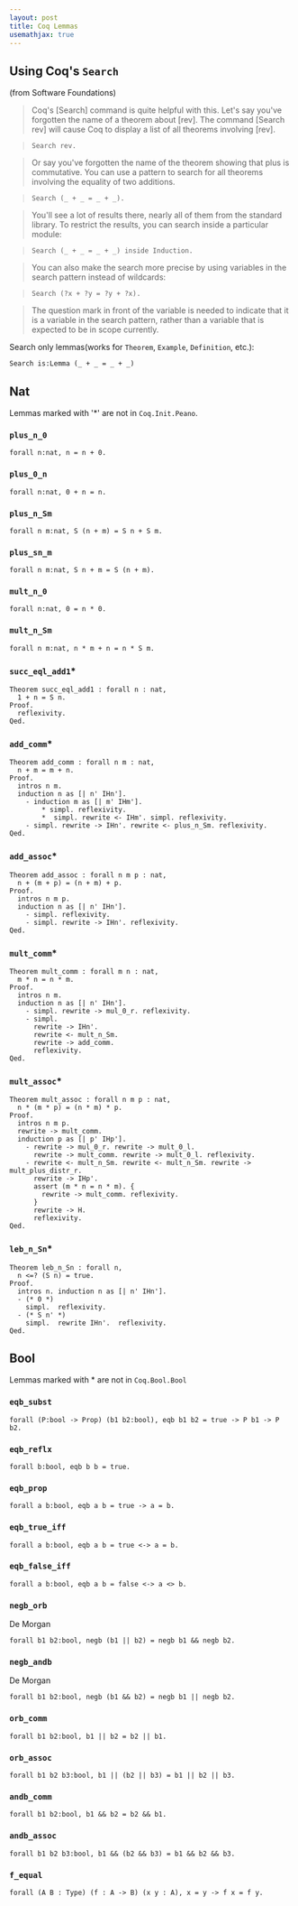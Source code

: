 ```yaml
---
layout: post
title: Coq Lemmas
usemathjax: true
---
```


## Using Coq's `Search`

(from Software Foundations)

> Coq's [Search] command is quite helpful with this.  Let's say you've forgotten the name of a theorem about [rev].  The command [Search rev] will cause Coq to display a list of all theorems involving [rev].

> ```Search rev.```

> Or say you've forgotten the name of the theorem showing that plus is commutative.  You can use a pattern to search for all theorems involving the equality of two additions.

> ```Search (_ + _ = _ + _).```

> You'll see a lot of results there, nearly all of them from the standard library.  To restrict the results, you can search inside a particular module:

> ```Search (_ + _ = _ + _) inside Induction.```

> You can also make the search more precise by using variables in the search pattern instead of wildcards:

> ```Search (?x + ?y = ?y + ?x).```

> The question mark in front of the variable is needed to indicate that it is a variable in the search pattern, rather than a variable that is expected to be in scope currently.

Search only lemmas(works for `Theorem`, `Example`, `Definition`, etc.):

```Search is:Lemma (_ + _ = _ + _)```

## Nat
Lemmas marked with '*' are not in `Coq.Init.Peano`.
### `plus_n_0`
```
forall n:nat, n = n + 0.
```

### `plus_0_n`
```
forall n:nat, 0 + n = n.
```

### `plus_n_Sm`
```
forall n m:nat, S (n + m) = S n + S m.
```

### `plus_sn_m`
```
forall n m:nat, S n + m = S (n + m).
```

### `mult_n_0`
```
forall n:nat, 0 = n * 0.
```

### `mult_n_Sm`
```
forall n m:nat, n * m + n = n * S m.
```

### `succ_eql_add1`*
```
Theorem succ_eql_add1 : forall n : nat,
  1 + n = S n.
Proof.
  reflexivity.
Qed.
```

### `add_comm`*
```
Theorem add_comm : forall n m : nat,
  n + m = m + n.
Proof.
  intros n m.
  induction n as [| n' IHn'].
    - induction m as [| m' IHm'].
        * simpl. reflexivity.
        *  simpl. rewrite <- IHm'. simpl. reflexivity.
    - simpl. rewrite -> IHn'. rewrite <- plus_n_Sm. reflexivity.
Qed.
```

### `add_assoc`*
```
Theorem add_assoc : forall n m p : nat,
  n + (m + p) = (n + m) + p.
Proof.
  intros n m p.
  induction n as [| n' IHn'].
    - simpl. reflexivity.
    - simpl. rewrite -> IHn'. reflexivity.
Qed.
```

### `mult_comm`*
```
Theorem mult_comm : forall m n : nat,
  m * n = n * m.
Proof.
  intros n m.
  induction n as [| n' IHn'].
    - simpl. rewrite -> mul_0_r. reflexivity.
    - simpl.
      rewrite -> IHn'.
      rewrite <- mult_n_Sm.
      rewrite -> add_comm.
      reflexivity.
Qed.
```

### `mult_assoc`*
```
Theorem mult_assoc : forall n m p : nat,
  n * (m * p) = (n * m) * p.
Proof.
  intros n m p.
  rewrite -> mult_comm.
  induction p as [| p' IHp'].
    - rewrite -> mul_0_r. rewrite -> mult_0_l.
      rewrite -> mult_comm. rewrite -> mult_0_l. reflexivity.
    - rewrite <- mult_n_Sm. rewrite <- mult_n_Sm. rewrite -> mult_plus_distr_r.
      rewrite -> IHp'.
      assert (m * n = n * m). {
        rewrite -> mult_comm. reflexivity.
      }
      rewrite -> H.
      reflexivity.
Qed.
```

### `leb_n_Sn`*
```
Theorem leb_n_Sn : forall n,
  n <=? (S n) = true.
Proof.
  intros n. induction n as [| n' IHn'].
  - (* 0 *)
    simpl.  reflexivity.
  - (* S n' *)
    simpl.  rewrite IHn'.  reflexivity.
Qed.
```

## Bool
Lemmas marked with * are not in `Coq.Bool.Bool`
### `eqb_subst`
```
forall (P:bool -> Prop) (b1 b2:bool), eqb b1 b2 = true -> P b1 -> P b2.
```

### `eqb_reflx`
```
forall b:bool, eqb b b = true.
```

### `eqb_prop`
```
forall a b:bool, eqb a b = true -> a = b.
```

### `eqb_true_iff`
```
forall a b:bool, eqb a b = true <-> a = b.
```

### `eqb_false_iff`
```
forall a b:bool, eqb a b = false <-> a <> b.
```

### `negb_orb`
De Morgan
```
forall b1 b2:bool, negb (b1 || b2) = negb b1 && negb b2.
```

### `negb_andb`
De Morgan
```
forall b1 b2:bool, negb (b1 && b2) = negb b1 || negb b2.
```

### `orb_comm`
```
forall b1 b2:bool, b1 || b2 = b2 || b1.
```

### `orb_assoc`
```
forall b1 b2 b3:bool, b1 || (b2 || b3) = b1 || b2 || b3.
```

### `andb_comm`
```
forall b1 b2:bool, b1 && b2 = b2 && b1.
```

### `andb_assoc`
```
forall b1 b2 b3:bool, b1 && (b2 && b3) = b1 && b2 && b3.
```

### `f_equal`
```
forall (A B : Type) (f : A -> B) (x y : A), x = y -> f x = f y.
```